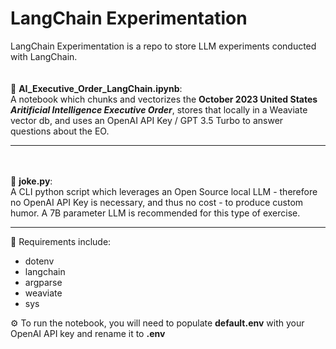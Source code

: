 # LangChain Experimentation
LangChain Experimentation is a repo to store LLM experiments conducted with LangChain.
\
\
\
:robot: **AI_Executive_Order_LangChain.ipynb**: \
A notebook which chunks and vectorizes the **October 2023
United States _Aritificial Intelligence Executive Order_**, stores that locally in a Weaviate vector
db, and uses an OpenAI API Key / GPT 3.5 Turbo to answer questions about the EO.

--------
\
\
:rofl: **joke.py**: \
A CLI python script which leverages an Open Source local LLM - therefore no OpenAI API Key is necessary, and thus no cost - to produce custom humor.
A 7B parameter LLM is recommended for this type of exercise.

--------

:wrench: Requirements include:
* dotenv
* langchain
* argparse
* weaviate
* sys

:gear: To run the notebook, you will need to populate **default.env** with your OpenAI API key and rename it to **.env**
